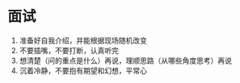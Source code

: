 # 面试

1. 准备好自我介绍，并能根据现场随机改变
2. 不要插嘴，不要打断，认真听完
3. 想清楚（问的重点是什么）再说，理顺思路（从哪些角度思考）再说
4. 沉着冷静，不要抱有期望和幻想，平常心